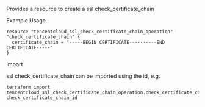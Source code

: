 Provides a resource to create a ssl check_certificate_chain

Example Usage

```hcl
resource "tencentcloud_ssl_check_certificate_chain_operation" "check_certificate_chain" {
  certificate_chain = "-----BEGIN CERTIFICATE--·····---END CERTIFICATE-----"
}
```

Import

ssl check_certificate_chain can be imported using the id, e.g.

```
terraform import tencentcloud_ssl_check_certificate_chain_operation.check_certificate_chain check_certificate_chain_id
```